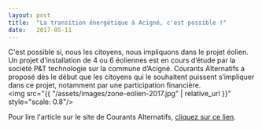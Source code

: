 ```yaml
---
layout: post
title:  "La transition énergétique à Acigné, c'est possible !"
date:   2017-05-11
---
```

C'est possible si, nous les citoyens, nous impliquons dans le projet éolien. Un projet d’installation de 4 ou 6 éoliennes est en cours d’étude par la société P&T technologie sur la commune d’Acigné. Courants Alternatifs a proposé dès le début que les citoyens qui le souhaitent puissent s’impliquer dans ce projet, notamment par une participation financière.<br><img src="{{ "/assets/images/zone-eolien-2017.jpg" | relative_url }}" style="scale: 0.8"/>

Pour lire l'article sur le site de Courants Alternatifs, <a href="https://ca-acigne.blogspot.com/2017/05/la-transition-energetique-acigne-cest.html">cliquez sur ce lien</a>.

